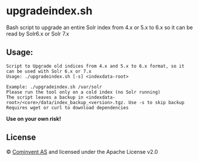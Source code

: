 # upgradeindex.sh

Bash script to upgrade an entire Solr index from 4.x or 5.x to 6.x so it can be read by Solr6.x or Solr 7.x

## Usage:

    Script to Upgrade old indices from 4.x and 5.x to 6.x format, so it can be used with Solr 6.x or 7.x
    Usage: ./upgradeindex.sh [-s] <indexdata-root>
    
    Example: ./upgradeindex.sh /var/solr
    Please run the tool only on a cold index (no Solr running)
    The script leaves a backup in <indexdata-root>/<core>/data/index_backup_<version>.tgz. Use -s to skip backup
    Requires wget or curl to download dependencies

**Use on your own risk!**

## License

© [Cominvent AS](www.cominvent.com) and licensed under the Apache License v2.0
